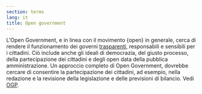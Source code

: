 ```yaml
---
section: terms
lang: it
title: Open government
---
```


L'Open Government, e in linea con il movimento {open} in generale, cerca di rendere il funzionamento dei governi [trasparenti](/glossary/en/terms/transparency/), responsabili e sensibili per i cittadini. Ciò include anche gli ideali di democrazia, del giusto processo, della partecipazione dei cittadini e degli open data della pubblica amministrazione. Un approccio completo di Open Government, dovrebbe cercare di consentire la partecipazione dei cittadini, ad esempio, nella redazione e la revisione della legislazione e delle previsioni di bilancio. Vedi [OGP](/glossary/it/terms/ogp/).

